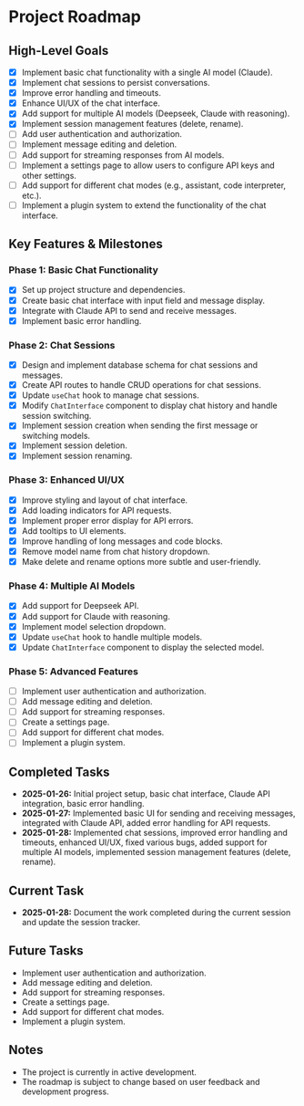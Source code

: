# Project Roadmap

## High-Level Goals

- [x] Implement basic chat functionality with a single AI model (Claude).
- [x] Implement chat sessions to persist conversations.
- [x] Improve error handling and timeouts.
- [x] Enhance UI/UX of the chat interface.
- [x] Add support for multiple AI models (Deepseek, Claude with reasoning).
- [x] Implement session management features (delete, rename).
- [ ] Add user authentication and authorization.
- [ ] Implement message editing and deletion.
- [ ] Add support for streaming responses from AI models.
- [ ] Implement a settings page to allow users to configure API keys and other settings.
- [ ] Add support for different chat modes (e.g., assistant, code interpreter, etc.).
- [ ] Implement a plugin system to extend the functionality of the chat interface.

## Key Features & Milestones

### Phase 1: Basic Chat Functionality

- [x] Set up project structure and dependencies.
- [x] Create basic chat interface with input field and message display.
- [x] Integrate with Claude API to send and receive messages.
- [x] Implement basic error handling.

### Phase 2: Chat Sessions

- [x] Design and implement database schema for chat sessions and messages.
- [x] Create API routes to handle CRUD operations for chat sessions.
- [x] Update `useChat` hook to manage chat sessions.
- [x] Modify `ChatInterface` component to display chat history and handle session switching.
- [x] Implement session creation when sending the first message or switching models.
- [x] Implement session deletion.
- [x] Implement session renaming.

### Phase 3: Enhanced UI/UX

- [x] Improve styling and layout of chat interface.
- [x] Add loading indicators for API requests.
- [x] Implement proper error display for API errors.
- [x] Add tooltips to UI elements.
- [x] Improve handling of long messages and code blocks.
- [x] Remove model name from chat history dropdown.
- [x] Make delete and rename options more subtle and user-friendly.

### Phase 4: Multiple AI Models

- [x] Add support for Deepseek API.
- [x] Add support for Claude with reasoning.
- [x] Implement model selection dropdown.
- [x] Update `useChat` hook to handle multiple models.
- [x] Update `ChatInterface` component to display the selected model.

### Phase 5: Advanced Features

- [ ] Implement user authentication and authorization.
- [ ] Add message editing and deletion.
- [ ] Add support for streaming responses.
- [ ] Create a settings page.
- [ ] Add support for different chat modes.
- [ ] Implement a plugin system.

## Completed Tasks

- **2025-01-26:** Initial project setup, basic chat interface, Claude API integration, basic error handling.
- **2025-01-27:** Implemented basic UI for sending and receiving messages, integrated with Claude API, added error handling for API requests.
- **2025-01-28:** Implemented chat sessions, improved error handling and timeouts, enhanced UI/UX, fixed various bugs, added support for multiple AI models, implemented session management features (delete, rename).

## Current Task

- **2025-01-28:** Document the work completed during the current session and update the session tracker.

## Future Tasks

- Implement user authentication and authorization.
- Add message editing and deletion.
- Add support for streaming responses.
- Create a settings page.
- Add support for different chat modes.
- Implement a plugin system.

## Notes

- The project is currently in active development.
- The roadmap is subject to change based on user feedback and development progress.
